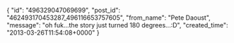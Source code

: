  {
   "id": "496329047069699",
   "post_id": "462493170453287_496116653757605",
   "from_name": "Pete Daoust",
   "message": "oh fuk...the story just turned 180 degrees...:D",
   "created_time": "2013-03-26T11:54:08+0000"
 }

